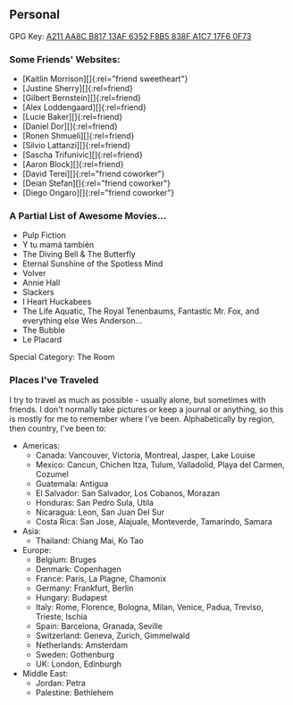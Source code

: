 ## Personal

GPG Key: [A211 AA8C B817 13AF 6352  F8B5 838F A1C7 17F6 0F73](gpg.public.key)

### Some Friends' Websites:
- [Kaitlin Morrison][]{:rel="friend sweetheart"}
- [Justine Sherry][]{:rel=friend}
- [Gilbert Bernstein][]{:rel=friend}
- [Alex Loddengaard][]{:rel=friend}
- [Lucie Baker][]{:rel=friend}
- [Daniel Dor][]{:rel=friend}
- [Ronen Shmueli][]{:rel=friend}
- [Silvio Lattanzi][]{:rel=friend}
- [Sascha Trifunivic][]{:rel=friend}
- [Aaron Block][]{:rel=friend}
- [David Terei][]{:rel="friend coworker"}
- [Deian Stefan][]{:rel="friend coworker"}
- [Diego Ongaro][]{:rel="friend coworker"}

### A Partial List of Awesome Movies...
- Pulp Fiction
- Y tu mamá también
- The Diving Bell &amp; The Butterfly
- Eternal Sunshine of the Spotless Mind
- Volver
- Annie Hall
- Slackers
- I Heart Huckabees
- The Life Aquatic, The Royal Tenenbaums, Fantastic Mr. Fox, and everything else Wes Anderson...
- The Bubble
- Le Placard

Special Category: The Room

### Places I've Traveled

I try to travel as much as possible - usually alone, but sometimes with friends. I don't normally take pictures or keep a journal or anything, so this is mostly for me to remember where I've been. Alphabetically by region, then country, I've been to:

- Americas:
  - Canada: Vancouver, Victoria, Montreal, Jasper, Lake Louise
  - Mexico: Cancun, Chichen Itza, Tulum, Valladolid, Playa del Carmen, Cozumel
  - Guatemala: Antigua
  - El Salvador: San Salvador, Los Cobanos, Morazan
  - Honduras: San Pedro Sula, Utila
  - Nicaragua: Leon, San Juan Del Sur
  - Costa Rica: San Jose, Alajuale, Monteverde, Tamarindo, Samara
- Asia:
  - Thailand: Chiang Mai, Ko Tao
- Europe:
  - Belgium: Bruges
  - Denmark: Copenhagen
  - France: Paris, La Plagne, Chamonix
  - Germany: Frankfurt, Berlin
  - Hungary: Budapest
  - Italy: Rome, Florence, Bologna, Milan, Venice, Padua, Treviso, Trieste, Ischia
  - Spain: Barcelona, Granada, Seville
  - Switzerland: Geneva, Zurich, Gimmelwald
  - Netherlands: Amsterdam
  - Sweden: Gothenburg
  - UK: London, Edinburgh
- Middle East:
  - Jordan: Petra
  - Palestine: Bethlehem

